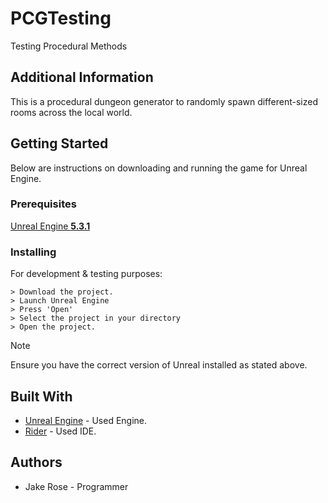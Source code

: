 # PCGTesting
 Testing Procedural Methods

## Additional Information
This is a procedural dungeon generator to randomly spawn different-sized rooms across the local world.

## Getting Started
Below are instructions on downloading and running the game for Unreal Engine. 

### Prerequisites
[Unreal Engine **5.3.1**](https://www.unrealengine.com/en-US/unreal-engine-5)

### Installing
For development & testing purposes:
```
> Download the project.
> Launch Unreal Engine
> Press 'Open'
> Select the project in your directory
> Open the project.
```
>[!NOTE]
>Ensure you have the correct version of Unreal installed as stated above.

## Built With
- [Unreal Engine](https://www.unrealengine.com/en-US) - Used Engine.
- [Rider](https://www.jetbrains.com/rider/) - Used IDE.

## Authors
- Jake Rose - Programmer

